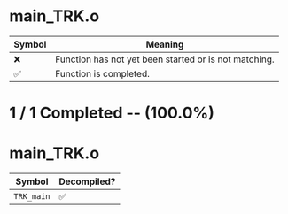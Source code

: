 # main_TRK.o
| Symbol | Meaning 
| ------------- | ------------- 
| :x: | Function has not yet been started or is not matching. 
| :white_check_mark: | Function is completed. 


# 1 / 1 Completed -- (100.0%)
# main_TRK.o
| Symbol | Decompiled? |
| ------------- | ------------- |
| `TRK_main` | :white_check_mark: |

